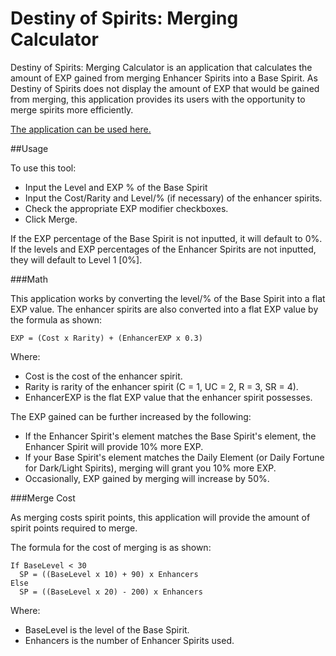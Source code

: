 Destiny of Spirits: Merging Calculator
======================================

Destiny of Spirits: Merging Calculator is an application that calculates the amount of EXP gained from merging Enhancer Spirits into a Base Spirit. As Destiny of Spirits does not display the amount of EXP that would be gained from merging, this application provides its users with the opportunity to merge spirits more efficiently.

[The application can be used here.](jerryto.github.io/dos_merging_calc)

##Usage

To use this tool:
* Input the Level and EXP % of the Base Spirit
* Input the Cost/Rarity and Level/% (if necessary) of the enhancer spirits.
* Check the appropriate EXP modifier checkboxes.
* Click Merge.

If the EXP percentage of the Base Spirit is not inputted, it will default to 0%. If the levels and EXP percentages of the Enhancer Spirits are not inputted, they will default to Level 1 [0%].

###Math

This application works by converting the level/% of the Base Spirit into a flat EXP value. The enhancer spirits are also converted into a flat EXP value by the formula as shown:

```
EXP = (Cost x Rarity) + (EnhancerEXP x 0.3)
```

Where:
* Cost is the cost of the enhancer spirit.
* Rarity is rarity of the enhancer spirit (C = 1, UC = 2, R = 3, SR = 4).
* EnhancerEXP is the flat EXP value that the enhancer spirit possesses.

The EXP gained can be further increased by the following:
* If the Enhancer Spirit's element matches the Base Spirit's element, the Enhancer Spirit will provide 10% more EXP.
* If your Base Spirit's element matches the Daily Element (or Daily Fortune for Dark/Light Spirits), merging will grant you 10% more EXP.
* Occasionally, EXP gained by merging will increase by 50%.

###Merge Cost

As merging costs spirit points, this application will provide the amount of spirit points required to merge.

The formula for the cost of merging is as shown:

```
If BaseLevel < 30
  SP = ((BaseLevel x 10) + 90) x Enhancers
Else
  SP = ((BaseLevel x 20) - 200) x Enhancers
```

Where:
* BaseLevel is the level of the Base Spirit.
* Enhancers is the number of Enhancer Spirits used.
